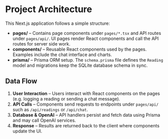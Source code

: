 # Project Architecture

This Next.js application follows a simple structure:

- **pages/** – Contains page components under `pages/*.tsx` and API routes under `pages/api/`. UI pages render React components and call the API routes for server side work.
- **components/** – Reusable React components used by the pages. Examples include the chat interface and charts.
- **prisma/** – Prisma ORM setup. The `schema.prisma` file defines the `Reading` model and migrations keep the SQLite database schema in sync.

## Data Flow

1. **User Interaction** – Users interact with React components on the pages (e.g. logging a reading or sending a chat message).
2. **API Calls** – Components send requests to endpoints under `pages/api/` such as `/api/readings` or `/api/chat`.
3. **Database & OpenAI** – API handlers persist and fetch data using Prisma and may call OpenAI services.
4. **Response** – Results are returned back to the client where components update the UI.

